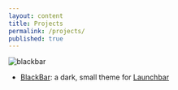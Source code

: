 ```yaml
---
layout: content
title: Projects
permalink: /projects/
published: true
---
```


![blackbar]({{site.baseurl}}/https://camo.githubusercontent.com/0ceb1262bc44d2e880a1d2958f8a7b4cd5a9b9a8/68747470733a2f2f7075752e73682f723067586b2f313130656562663731322e706e67)
- [BlackBar](https://github.com/surajsharma/BLACKBAR): a dark, small theme for [Launchbar](https://www.obdev.at/products/launchbar/index.html)
